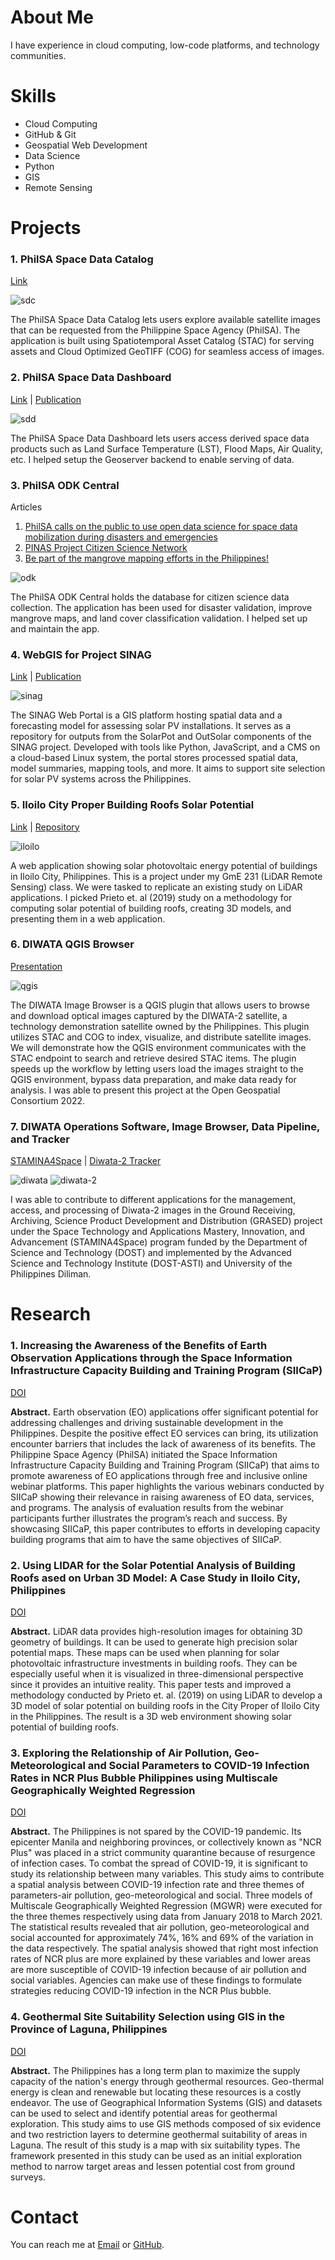 # About Me
I have experience in cloud computing, low-code platforms, and technology communities.

# Skills
- Cloud Computing
- GitHub & Git
- Geospatial Web Development
- Data Science
- Python
- GIS
- Remote Sensing

# Projects

### 1. PhilSA Space Data Catalog
[Link](https://catalog.data.philsa.gov.ph/)

![sdc](./docs/assets/sdc.png)

The PhilSA Space Data Catalog lets users explore available satellite images that can be requested from the Philippine Space Agency (PhilSA). The application is built using Spatiotemporal Asset Catalog (STAC) for serving assets and Cloud Optimized GeoTIFF (COG) for seamless access of images.

### 2. PhilSA Space Data Dashboard
[Link](https://spacedata.philsa.gov.ph/) | [Publication](https://doi.org/10.5194/isprs-archives-XLVIII-4-W8-2023-219-2024)

![sdd](./docs/assets/sdd.png)

The PhilSA Space Data Dashboard lets users access derived space data products such as Land Surface Temperature (LST), Flood Maps, Air Quality, etc. I helped setup the Geoserver backend to enable serving of data.

### 3. PhilSA ODK Central
Articles
1. [PhilSA calls on the public to use open data science for space data mobilization during disasters and emergencies](https://philsa.gov.ph/news/philsa-calls-on-the-public-to-use-open-data-science-for-space-data-mobilization-during-disasters-and-emergencies/)
2. [PINAS Project Citizen Science Network](https://philsa.gov.ph/news/pinas-project-citizen-science-network/)
3. [Be part of the mangrove mapping efforts in the Philippines!](https://philsa.gov.ph/news/be-part-of-the-mangrove-mapping-efforts-in-the-philippines/)

![odk](./docs/assets/odk.png)

The PhilSA ODK Central holds the database for citizen science data collection. The application has been used for disaster validation, improve mangrove maps, and land cover classification validation. I helped set up and maintain the app.


### 4. WebGIS for Project SINAG

[Link](https://webgis.sinag.nec.upd.edu.ph/) | 
[Publication](https://doi.org/10.5194/isprs-archives-XLVIII-4-W8-2023-107-2024)

![sinag](./docs/assets/sinag.png)

The SINAG Web Portal is a GIS platform hosting spatial data and a forecasting model for assessing solar PV installations. It serves as a repository for outputs from the SolarPot and OutSolar components of the SINAG project. Developed with tools like Python, JavaScript, and a CMS on a cloud-based Linux system, the portal stores processed spatial data, model summaries, mapping tools, and more. It aims to support site selection for solar PV systems across the Philippines.

### 5. Iloilo City Proper Building Roofs Solar Potential

[Link](https://iloilo-solar-app.netlify.app/) | 
[Repository](https://github.com/nikkopante/iloilo-solar-app)

![iloilo](./docs/assets/iloilo.png)

A web application showing solar photovoltaic energy potential of buildings in Iloilo City, Philippines. This is a project under my GmE 231 (LiDAR Remote Sensing) class. We were tasked to replicate an existing study on LiDAR applications. I picked Prieto et. al (2019) study on a methodology for computing solar potential of building roofs, creating 3D models, and presenting them in a web application.

### 6. DIWATA QGIS Browser
[Presentation](https://youtu.be/ASAHW9sxKzA)

![qgis](./docs/assets/qgis.png)

The DIWATA Image Browser is a QGIS plugin that allows users to browse and download optical images captured by the DIWATA-2 satellite, a technology demonstration satellite owned by the Philippines. This plugin utilizes STAC and COG to index, visualize, and distribute satellite images. We will demonstrate how the QGIS environment communicates with the STAC endpoint to search and retrieve desired STAC items. The plugin speeds up the workflow by letting users load the images straight to the QGIS environment, bypass data preparation, and make data ready for analysis. I was able to present this project at the Open Geospatial Consortium 2022.

### 7. DIWATA Operations Software, Image Browser, Data Pipeline, and Tracker
[STAMINA4Space](https://stamina4space.upd.edu.ph/) | 
[Diwata-2 Tracker](https://tracker.stamina4space.upd.edu.ph/)

![diwata](./docs/assets/diwata.png)
![diwata-2](./docs/assets/diwata-2.png)

I was able to contribute to different applications for the management, access, and processing of Diwata-2 images in the Ground Receiving, Archiving, Science Product Development and Distribution (GRASED) project under the Space Technology and Applications Mastery, Innovation, and Advancement (STAMINA4Space) program funded by the Department of Science and Technology (DOST) and implemented by the Advanced Science and Technology Institute (DOST-ASTI) and University of the Philippines Diliman.

# Research
### 1. Increasing the Awareness of the Benefits of Earth Observation Applications through the Space Information Infrastructure Capacity Building and Training Program (SIICaP)
[DOI](https://doi.org/10.5194/isprs-annals-X-5-2024-127-2024)

**Abstract.** Earth observation (EO) applications offer significant potential for addressing challenges and driving sustainable development in the Philippines. Despite the positive effect EO services can bring, its utilization encounter barriers that includes the lack of awareness of its benefits. The Philippine Space Agency (PhilSA) initiated the Space Information Infrastructure Capacity Building and Training Program (SIICaP) that aims to promote awareness of EO applications through free and inclusive online webinar platforms. This paper highlights the various webinars conducted by SIICaP showing their relevance in raising awareness of EO data, services, and programs. The analysis of evaluation results from the webinar participants further illustrates the program’s reach and success. By showcasing SIICaP, this paper contributes to efforts in developing capacity building programs that aim to have the same objectives of SIICaP.

### 2. Using LIDAR for the Solar Potential Analysis of Building Roofs ased on Urban 3D Model: A Case Study in Iloilo City, Philippines
[DOI](http://dx.doi.org/10.13140/RG.2.2.28399.82087)

**Abstract.** LiDAR data provides high-resolution images for obtaining 3D geometry of buildings. It can be used to generate high precision solar potential maps. These maps can be used when planning for solar photovoltaic infrastructure investments in building roofs. They can be especially useful when it is visualized in three-dimensional perspective since it provides an intuitive reality. This paper tests and improved a methodology conducted by Prieto et. al. (2019) on using LiDAR to develop a 3D model of solar potential on building roofs in the City Proper of Iloilo City in the Philippines. The result is a 3D web environment showing solar potential of building roofs.

### 3. Exploring the Relationship of Air Pollution, Geo-Meteorological and Social Parameters to COVID-19 Infection Rates in NCR Plus Bubble Philippines using Multiscale Geographically Weighted Regression

[DOI](http://dx.doi.org/10.13140/RG.2.2.30447.34722)

**Abstract.** The Philippines is not spared by the COVID-19 pandemic. Its epicenter Manila and neighboring provinces, or collectively known as "NCR Plus" was placed in a strict community quarantine because of resurgence of infection cases. To combat the spread of COVID-19, it is significant to study its relationship between many variables. This study aims to contribute a spatial analysis between COVID-19 infection rate and three themes of parameters-air pollution, geo-meteorological and social. Three models of Multiscale Geographically Weighted Regression (MGWR) were executed for the three themes respectively using data from January 2018 to March 2021. The statistical results revealed that air pollution, geo-meteorological and social accounted for approximately 74%, 16% and 69% of the variation in the data respectively. The spatial analysis showed that right most infection rates of NCR plus are more explained by these variables and lower areas are more susceptible of COVID-19 infection because of air pollution and social variables. Agencies can make use of these findings to formulate strategies reducing COVID-19 infection in the NCR Plus bubble.

### 4. Geothermal Site Suitability Selection using GIS in the Province of Laguna, Philippines
[DOI](http://dx.doi.org/10.13140/RG.2.2.20381.01768)

**Abstract.** The Philippines has a long term plan to maximize the supply capacity of the nation's energy through geothermal resources. Geo-thermal energy is clean and renewable but locating these resources is a costly endeavor. The use of Geographical Information Systems (GIS) and datasets can be used to select and identify potential areas for geothermal exploration. This study aims to use GIS methods composed of six evidence and two restriction layers to determine geothermal suitability of areas in Laguna. The result of this study is a map with six suitability types. The framework presented in this study can be used as an initial exploration method to narrow target areas and lessen potential cost from ground surveys.

# Contact
You can reach me at [Email](cnpante@gmail.com) or [GitHub](nikkopante.github.io).